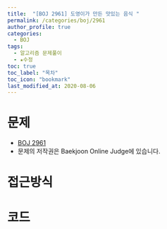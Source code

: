 ```yaml
---
title:  "[BOJ 2961] 도영이가 만든 맛있는 음식 "
permalink: /categories/boj/2961
author_profile: true
categories:
  - BOJ
tags:
  - 알고리즘 문제풀이
  - ★수정
toc: true
toc_label: "목차"
toc_icon: "bookmark"
last_modified_at: 2020-08-06
---
```

# 문제
* [BOJ 2961]()
* 문제의 저작권은 Baekjoon Online Judge에 있습니다.  

# 접근방식 


# 코드
```java

```